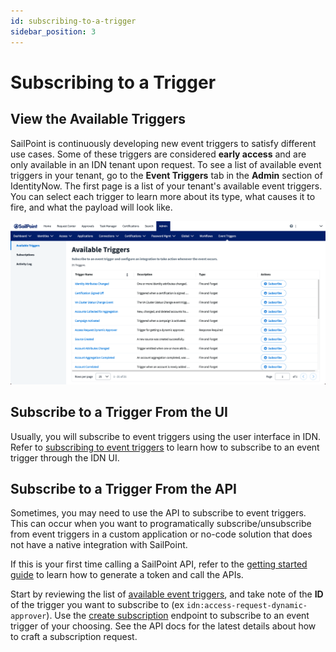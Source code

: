 ```yaml
---
id: subscribing-to-a-trigger
sidebar_position: 3
---
```


# Subscribing to a Trigger

## View the Available Triggers

SailPoint is continuously developing new event triggers to satisfy different use cases.  Some of these triggers are considered **early access** and are only available in an IDN tenant upon request.  To see a list of available event triggers in your tenant, go to the **Event Triggers** tab in the **Admin** section of IdentityNow.  The first page is a list of your tenant's available event triggers. You can select each trigger to learn more about its type, what causes it to fire, and what the payload will look like.

![Available triggers](./img/available-triggers.png)

## Subscribe to a Trigger From the UI

Usually, you will subscribe to event triggers using the user interface in IDN.
Refer to [subscribing to event triggers](https://documentation.sailpoint.com/saas/help/common/event_triggers.html#subscribing-to-event-triggers) to learn how to subscribe to an event trigger through the IDN UI.

## Subscribe to a Trigger From the API

Sometimes, you may need to use the API to subscribe to event triggers.  This can occur when you want to programatically subscribe/unsubscribe from event triggers in a custom application or no-code solution that does not have a native integration with SailPoint.

If this is your first time calling a SailPoint API, refer to the [getting started guide](../../api/getting-started.md) to learn how to generate a token and call the APIs.

Start by reviewing the list of [available event triggers](/idn/api/beta/triggers#available-event-triggers), and take note of the **ID** of the trigger you want to subscribe to (ex `idn:access-request-dynamic-approver`).  Use the [create subscription](/idn/api/beta/create-subscription) endpoint to subscribe to an event trigger of your choosing.  See the API docs for the latest details about how to craft a subscription request.
